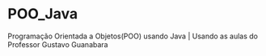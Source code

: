 # POO_Java
Programação Orientada a Objetos(POO) usando Java | Usando as aulas do Professor Gustavo Guanabara


